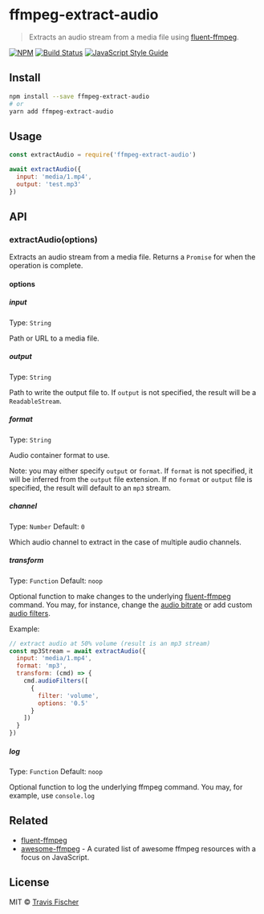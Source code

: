 # ffmpeg-extract-audio

> Extracts an audio stream from a media file using [fluent-ffmpeg](https://github.com/fluent-ffmpeg/node-fluent-ffmpeg).

[![NPM](https://img.shields.io/npm/v/ffmpeg-extract-audio.svg)](https://www.npmjs.com/package/ffmpeg-extract-audio) [![Build Status](https://travis-ci.com/transitive-bullshit/ffmpeg-extract-audio.svg?branch=master)](https://travis-ci.com/transitive-bullshit/ffmpeg-extract-audio) [![JavaScript Style Guide](https://img.shields.io/badge/code_style-standard-brightgreen.svg)](https://standardjs.com)

## Install

```bash
npm install --save ffmpeg-extract-audio
# or
yarn add ffmpeg-extract-audio
```

## Usage

```js
const extractAudio = require('ffmpeg-extract-audio')

await extractAudio({
  input: 'media/1.mp4',
  output: 'test.mp3'
})
```

## API

### extractAudio(options)

Extracts an audio stream from a media file. Returns a `Promise` for when the operation is complete.

#### options

##### input

Type: `String`

Path or URL to a media file.

##### output

Type: `String`

Path to write the output file to. If `output` is not specified, the result will be a `ReadableStream`.

##### format

Type: `String`

Audio container format to use.

Note: you may either specify `output` or `format`. If `format` is not specified, it will be inferred from the `output` file extension. If no `format` or `output` file is specified, the result will default to an `mp3` stream.

##### channel

Type: `Number`
Default: `0`

Which audio channel to extract in the case of multiple audio channels.

##### transform

Type: `Function`
Default: `noop`

Optional function to make changes to the underlying [fluent-ffmpeg](https://github.com/fluent-ffmpeg/node-fluent-ffmpeg) command. You may, for instance, change the [audio bitrate](https://github.com/fluent-ffmpeg/node-fluent-ffmpeg#audiobitratebitrate-set-audio-bitrate) or add custom [audio filters](https://github.com/fluent-ffmpeg/node-fluent-ffmpeg#audiofiltersfilter-add-custom-audio-filters).

Example:
```js
// extract audio at 50% volume (result is an mp3 stream)
const mp3Stream = await extractAudio({
  input: 'media/1.mp4',
  format: 'mp3',
  transform: (cmd) => {
    cmd.audioFilters([
      {
        filter: 'volume',
        options: '0.5'
      }
    ])
  }
})
```

##### log

Type: `Function`
Default: `noop`

Optional function to log the underlying ffmpeg command. You may, for example, use `console.log`

## Related

- [fluent-ffmpeg](https://github.com/fluent-ffmpeg/node-fluent-ffmpeg)
- [awesome-ffmpeg](https://github.com/transitive-bullshit/awesome-ffmpeg) - A curated list of awesome ffmpeg resources with a focus on JavaScript.

## License

MIT © [Travis Fischer](https://github.com/transitive-bullshit)

